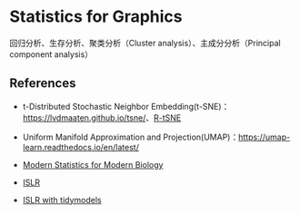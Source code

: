 # Statistics for Graphics

回归分析、生存分析、聚类分析（Cluster analysis）、主成分分析（Principal component analysis）

## References

-   t-Distributed Stochastic Neighbor Embedding(t-SNE)：<https://lvdmaaten.github.io/tsne/>、[R-tSNE](https://cran.r-project.org/web/packages/tsne/)

-   Uniform Manifold Approximation and Projection(UMAP)：<https://umap-learn.readthedocs.io/en/latest/>

-   [Modern Statistics for Modern Biology](https://www.huber.embl.de/msmb/)

-   [ISLR](https://www.statlearning.com/)

-   [ISLR with tidymodels](https://emilhvitfeldt.github.io/ISLR-tidymodels-labs/)
